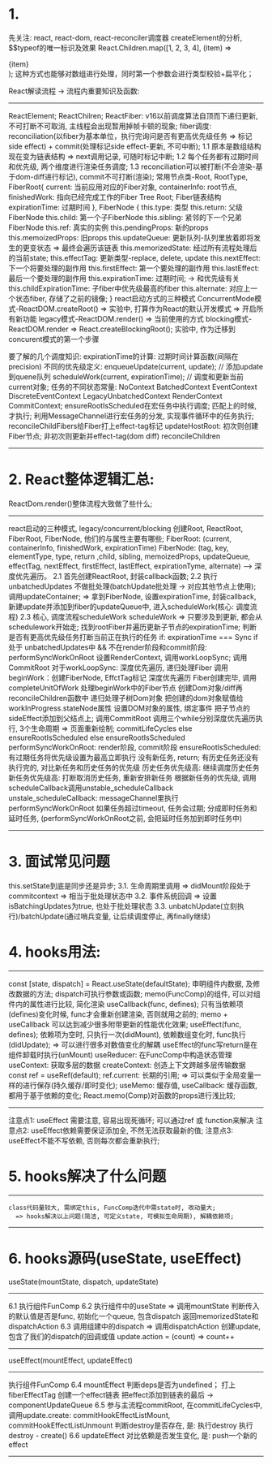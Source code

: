 # 1. 
先关注: react, react-dom, react-reconciler调度器
createElement的分析, $$typeof的唯一标识及效果
React.Children.map([1, 2, 3, 4], (item) => <div>{item}</div>); 这种方式也能够对数组进行处理，同时第一个参数会进行类型校验+扁平化；

React解读流程 -> 流程内重要知识及函数: 
********
  ReactElement;
  ReactChilren;
  ReactFiber: 
    v16以前调度算法自顶而下递归更新, 不可打断不可取消, 主线程会出现暂用掉帧卡顿的现象;
    fiber调度: reconciliation(以fiber为基本单位，执行完询问是否有更高优先级任务 => 标记side effect) + commit(处理标记side effect-更新, 不可中断); 
    1.1 原本是数组结构现在变为链表结构 => next调用记录, 可随时标记中断;
    1.2 每个任务都有过期时间和优先级, 两个维度进行渲染任务调度;
    1.3 reconciliation可以被打断(不会渲染-基于dom-diff进行标记), commit不可打断(渲染);
  常用节点类-Root, RootType, FiberRoot{
      current: 当前应用对应的Fiber对象,
      containerInfo: root节点,
      finishedWork: 指向已经完成工作的Fiber Tree Root; Fiber链表结构
      expirationTime: 过期时间
    },
  FiberNode {
    this.type: 类型
    this.return: 父级FiberNode
    this.child: 第一个子FiberNode
    this.sibling: 紧邻的下一个兄弟FiberNode
    this.ref: 真实的实例
    this.pendingProps: 新的props
    this.memoizedProps: 旧props
    this.updateQueue: 更新队列-队列里放着即将发生的更变状态 => 最终会遍历该链表
    this.memorizedState: 经过所有流程处理后的当前state;
    this.effectTag: 更新类型-replace, delete, update
    this.nextEffect: 下一个将要处理的副作用
    this.firstEffect: 第一个要处理的副作用
    this.lastEffect: 最后一个要处理的副作用
    this.expirationTime: 过期时间; -> 和优先级有关
    this.childExpirationTime: 子fiber中优先级最高的fiber
    this.alternate: 对应上一个状态fiber, 存储了之前的镜像;
  }
  react启动方式的三种模式 
    ConcurrentMode模式-ReactDOM.createRoot() => 实验中, 打算作为React的默认开发模式 => 开启所有新功能
    legacy模式-ReactDOM.render() => 当前使用的方式
    blocking模式-ReactDOM.render => React.createBlockingRoot(); 实验中, 作为迁移到concurent模式的第一个步骤
  
  要了解的几个调度知识:
    expirationTime的计算: 过期时间计算函数(间隔在precision)
    不同的优先级定义: 
    enqueueUpdate(current, update); // 添加update到quene队列
    scheduleWork(current, expirationTime); // 调度和更新当前current对象;
    任务的不同状态常量: NoContext BatchedContext  EventContext DiscreteEventContext LegacyUnbatchedContext RenderContext CommitContext;
    ensureRootIsScheduled在宏任务中执行调度; 匹配上的时候, 才执行;
    利用MessageChannel进行宏任务的分发, 实现事件循环中的任务执行;
    reconcileChildFibers给Fiber打上effect-tag标记
    updateHostRoot: 初次则创建Fiber节点; 非初次则更新并effect-tag(dom diff)
    reconcileChildren
********

# 2. React整体逻辑汇总:
ReactDom.render()整体流程大致做了些什么;
***********
  react启动的三种模式, legacy/concurrent/blocking
  创建Root, ReactRoot, FiberRoot, FiberNode, 他们的与属性主要有哪些;
  FiberRoot: (current, containerInfo, finishedWork, expirationTime)
  FiberNode: (tag, key, elementType, type, return ,child, sibling, memoizedProps, updateQueue, effectTag, nextEffect, firstEffect, lastEffect, expirationTyme, alternate) --> 深度优先遍历。 
  2.1 首先创建ReactRoot, 封装callback函数;
  2.2 执行unbatchedUpdates 不做批处理(batchUpdate批处理 -> 对应其他节点上使用); 调用updateContainer; 
    =>  拿到FiberNode, 
        设置expirationTime, 
        封装callback, 
        新建update并添加到fiber的updateQueue中, 
        进入scheduleWork(核心: 调度流程)
  2.3 核心, 调度流程scheduleWork
    scheduleWork
     => 只要涉及到更新, 都会从schedulework开始走;
        找到rootFiber并遍历更新子节点的expirationTime;
        判断是否有更高优先级任务打断当前正在执行的任务
        if: expirationTime === Sync 
          if 处于 unbatchedUpdates中 && 不在render阶段和commit阶段: performSyncWorkOnRoot
            设置RenderContext, 调用workLoopSync; 调用CommitRoot
            对于workLoopSync:
              深度优先遍历, 递归处理Fiber
                调用beginWork：创建FiberNode, EffctTag标记 深度优先遍历
                Fiber创建完毕, 调用completeUnitOfWork
                  处理beginWork中的Fiber节点
                  创建Dom对象/diff再reconcileChildren函数中
                  递归处理子树Dom对象
                  把创建的dom对象赋值给workInProgress.stateNode属性
                  设置DOM对象的属性, 绑定事件
                  把子节点的sideEffect添加到父结点上;
            调用CommitRoot
              调用三个while分别深度优先遍历执行, 3个生命周期 => 页面重新绘制; commitLifeCycles
          else ensureRootIsScheduled
        else ensureRootIsScheduled
    performSyncWorkOnRoot: render阶段, commit阶段
    ensureRootIsScheduled:
      有过期任务将优先级设置为最高立即执行
      没有新任务, return;
      有历史任务还没有执行完的, 对比新任务和历史任务的优先级
        历史任务优先级高: 继续调度历史任务
        新任务优先级高: 打断取消历史任务, 重新安排新任务
      根据新任务的优先级, 调用scheduleCallback调用unstable_scheduleCallback
    unstale_scheduleCallback: 
      messageChannel里执行performSyncWorkOnRoot
      如果任务超过timeout, 任务会过期;
      分成即时任务和延时任务, (performSyncWorkOnRoot之前, 会把延时任务加到即时任务中)
***********

# 3. 面试常见问题
  this.setState到底是同步还是异步;
  3.1. 生命周期里调用 => didMount阶段处于commitcontext => 相当于批处理状态中
  3.2. 事件系统回调 => 设置isBatchingUpdates为true, 也处于批处理状态
  3.3. unbatchUpdate(立刻执行)/batchUpdate(通过哨兵变量, 让后续调度停止, 再finally继续) 


# 4. hooks用法: 

************
  const [state, dispatch] = React.useState(defaultState); 申明组件内数据, 及修改数据的方法; dispatch可执行参数或函数;
  memo(FuncComp)的组件, 可以对组件内的属性进行比较, 简化渲染
  useCallback(func, defines); 只有当依赖项(defines)变化时候, func才会重新创建渲染, 否则就用之前的;
  memo + useCallback 可以达到减少很多附带更新的性能优化效果;
  useEffect(func, defines); 依赖项为空时, 只执行一次(didMount), 依赖数组变化时, func执行(didUpdate); => 可以进行很多对数值变化的解耦
  useEffect的func写return是在组件卸载时执行(unMount)
  useReducer: 在FuncComp中构造状态管理
  useContext: 获取多层的数据
  createContext: 创造上下文跨越多层传输数据
  const ref = useRef(default); ref.current: 长期的引用; => 可以类似于全局变量一样的进行保存(持久缓存/即时变化);
  useMemo: 缓存值, useCallback: 缓存函数, 都用于基于依赖的变化; React.memo(Comp)对函数的props进行浅比较;
************

注意点1: useEffect 需要注意, 容易出现死循环; 可以通过ref 或 function来解决
注意点2: useEffect依赖需要保证添加全, 不然无法获取最新的值;
注意点3: useEffect不能不写依赖, 否则每次都会重新执行;


# 5. hooks解决了什么问题
*******
    class代码量较大, 需绑定this, FuncComp迭代中需state时, 改动量大;
      => hooks解决以上问题(简洁, 可定义state, 可模拟生命周期), 解耦依赖项;
*******

# 6. hooks源码(useState, useEffect)

useState(mountState, dispatch, updateState)
********
  6.1 执行组件FunComp
  6.2 执行组件中的useState => 调用mountState
    判断传入的默认值是否是func, 
    初始化一个queue, 包含dispatch
    返回memorizedState和dispatchAction
  6.3 调用组建中的dispatch => 调用dispatchAction
    创建update, 包含了我们的dispatch的回调或值 update.action = (count) => count++
********

useEffect(mountEffect, updateEffect)
****************
  执行组件FunComp
  6.4 mountEffect
    判断deps是否为undefined；
    打上fiberEffectTag
    创建一个effect链表
    把effect添加到链表的最后 -> componentUpdateQueue
  6.5 参与主流程commitRoot, 在commitLifeCycles中, 调用update.create: commitHookEffectListMount, commitHookEffectListUnmount
    判断destroy是否存在, 是: 执行destroy
    执行destroy - create()
  6.6 updateEffect 对比依赖是否发生变化, 是: push一个新的effect
****************